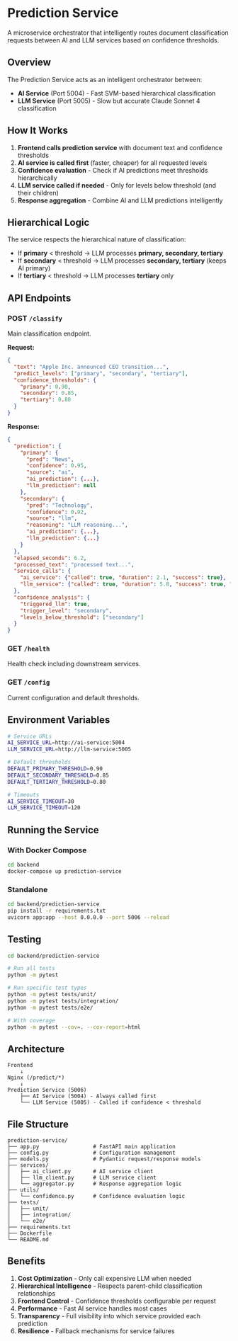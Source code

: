 # Prediction Service

A microservice orchestrator that intelligently routes document classification requests between AI and LLM services based on confidence thresholds.

## Overview

The Prediction Service acts as an intelligent orchestrator between:
- **AI Service** (Port 5004) - Fast SVM-based hierarchical classification
- **LLM Service** (Port 5005) - Slow but accurate Claude Sonnet 4 classification

## How It Works

1. **Frontend calls prediction service** with document text and confidence thresholds
2. **AI service is called first** (faster, cheaper) for all requested levels
3. **Confidence evaluation** - Check if AI predictions meet thresholds hierarchically
4. **LLM service called if needed** - Only for levels below threshold (and their children)
5. **Response aggregation** - Combine AI and LLM predictions intelligently

## Hierarchical Logic

The service respects the hierarchical nature of classification:

- If **primary** < threshold → LLM processes **primary, secondary, tertiary**
- If **secondary** < threshold → LLM processes **secondary, tertiary** (keeps AI primary)
- If **tertiary** < threshold → LLM processes **tertiary** only

## API Endpoints

### POST `/classify`
Main classification endpoint.

**Request:**
```json
{
  "text": "Apple Inc. announced CEO transition...",
  "predict_levels": ["primary", "secondary", "tertiary"],
  "confidence_thresholds": {
    "primary": 0.90,
    "secondary": 0.85, 
    "tertiary": 0.80
  }
}
```

**Response:**
```json
{
  "prediction": {
    "primary": {
      "pred": "News",
      "confidence": 0.95,
      "source": "ai",
      "ai_prediction": {...},
      "llm_prediction": null
    },
    "secondary": {
      "pred": "Technology", 
      "confidence": 0.92,
      "source": "llm",
      "reasoning": "LLM reasoning...",
      "ai_prediction": {...},
      "llm_prediction": {...}
    }
  },
  "elapsed_seconds": 6.2,
  "processed_text": "processed text...",
  "service_calls": {
    "ai_service": {"called": true, "duration": 2.1, "success": true},
    "llm_service": {"called": true, "duration": 5.8, "success": true, "levels_requested": ["secondary", "tertiary"]}
  },
  "confidence_analysis": {
    "triggered_llm": true,
    "trigger_level": "secondary",
    "levels_below_threshold": ["secondary"]
  }
}
```

### GET `/health`
Health check including downstream services.

### GET `/config`
Current configuration and default thresholds.

## Environment Variables

```bash
# Service URLs
AI_SERVICE_URL=http://ai-service:5004
LLM_SERVICE_URL=http://llm-service:5005

# Default thresholds
DEFAULT_PRIMARY_THRESHOLD=0.90
DEFAULT_SECONDARY_THRESHOLD=0.85
DEFAULT_TERTIARY_THRESHOLD=0.80

# Timeouts
AI_SERVICE_TIMEOUT=30
LLM_SERVICE_TIMEOUT=120
```

## Running the Service

### With Docker Compose
```bash
cd backend
docker-compose up prediction-service
```

### Standalone
```bash
cd backend/prediction-service
pip install -r requirements.txt
uvicorn app:app --host 0.0.0.0 --port 5006 --reload
```

## Testing

```bash
cd backend/prediction-service

# Run all tests
python -m pytest

# Run specific test types
python -m pytest tests/unit/
python -m pytest tests/integration/
python -m pytest tests/e2e/

# With coverage
python -m pytest --cov=. --cov-report=html
```

## Architecture

```
Frontend
    ↓
Nginx (/predict/*)
    ↓
Prediction Service (5006)
    ├── AI Service (5004) - Always called first
    └── LLM Service (5005) - Called if confidence < threshold
```

## File Structure

```
prediction-service/
├── app.py                 # FastAPI main application
├── config.py              # Configuration management
├── models.py              # Pydantic request/response models
├── services/
│   ├── ai_client.py       # AI service client
│   ├── llm_client.py      # LLM service client
│   └── aggregator.py      # Response aggregation logic
├── utils/
│   └── confidence.py      # Confidence evaluation logic
├── tests/
│   ├── unit/
│   ├── integration/
│   └── e2e/
├── requirements.txt
├── Dockerfile
└── README.md
```

## Benefits

1. **Cost Optimization** - Only call expensive LLM when needed
2. **Hierarchical Intelligence** - Respects parent-child classification relationships  
3. **Frontend Control** - Confidence thresholds configurable per request
4. **Performance** - Fast AI service handles most cases
5. **Transparency** - Full visibility into which service provided each prediction
6. **Resilience** - Fallback mechanisms for service failures